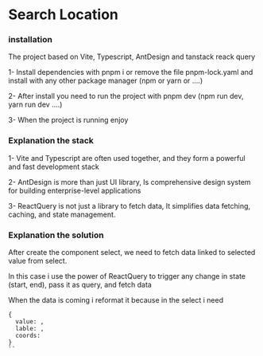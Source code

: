 # Search Location

### installation

The project based on Vite, Typescript, AntDesign and tanstack reack query

1- Install dependencies with pnpm i or remove the file pnpm-lock.yaml and install with any other package manager (npm or yarn or ....)

2- After install you need to run the project with pnpm dev (npm run dev, yarn run dev ....)

3- When the project is running enjoy

### Explanation the stack

1- Vite and Typescript are often used together, and they form a powerful and fast development stack

2- AntDesign is more than just UI library, Is comprehensive design system for building enterprise-level applications

3- ReactQuery is not just a library to fetch data, It simplifies data fetching, caching, and state management.

### Explanation the solution

After create the component select, we need to fetch data linked to selected value from select.

In this case i use the power of ReactQuery to trigger any change in state (start, end), pass it as query, and fetch data

When the data is coming i reformat it because in the select i need

```
{
  value: ,
  lable: ,
  coords:
}
``
```
